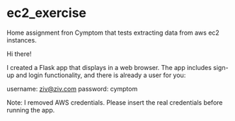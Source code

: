# ec2_exercise
Home assignment fron Cymptom that tests extracting data from aws ec2 instances.


Hi there!

I created a Flask app that displays in a web browser. The app includes sign-up and login functionality, and there is already a user for you:

username: ziv@ziv.com password: cymptom

Note: I removed AWS credentials. Please insert the real credentials before running the app.
